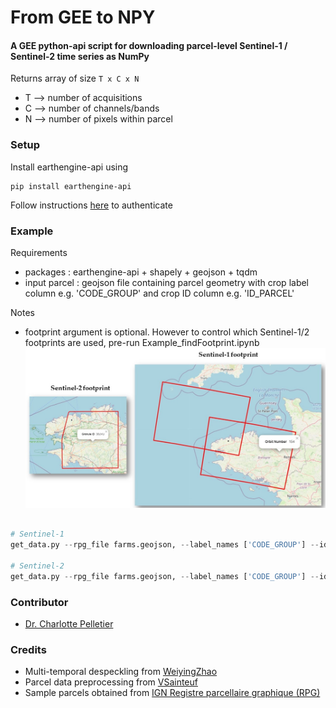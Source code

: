 # From GEE to NPY
#### A GEE python-api script for downloading parcel-level Sentinel-1 / Sentinel-2 time series as NumPy
Returns array of size ```T x C x N ```
* T --> number of acquisitions
* C --> number of channels/bands
* N --> number of pixels within parcel


### Setup

Install earthengine-api using
```
pip install earthengine-api
```

Follow instructions [here](https://developers.google.com/earth-engine/guides/python_install) to authenticate


### Example

Requirements
* packages : earthengine-api + shapely + geojson + tqdm  
* input parcel : geojson file containing parcel geometry with crop label column e.g. 'CODE_GROUP' and crop ID column e.g. 'ID_PARCEL'


Notes
* footprint argument is optional. However to control which Sentinel-1/2 footprints are used, pre-run Example_findFootprint.ipynb
![sample S1/S2 footprints](img/sample_footprint.jpg)

```python

# Sentinel-1 
get_data.py --rpg_file farms.geojson, --label_names ['CODE_GROUP'] --id_field ID_PARCEL --output_dir C:/downloads --col_id COPERNICUS/S1_GRD --start_date 2021-01-01 end_date 2021-01-31 --speckle_filter mean --footprint_id [154]

# Sentinel-2
get_data.py --rpg_file farms.geojson, --label_names ['CODE_GROUP'] --id_field ID_PARCEL --output_dir C:/downloads --col_id COPERNICUS/S2_SR  --footprint_id ["30UVU"] --start_date 2021-01-01 end_date 2021-01-31 
```



### Contributor
* [Dr. Charlotte Pelletier](https://sites.google.com/site/charpelletier)

### Credits
* Multi-temporal despeckling from [WeiyingZhao](https://github.com/WeiyingZhao/Multitemporal-Sentinel-1-images-denoising-and-downloading-via-GEE)
* Parcel data preprocessing from [VSainteuf](https://github.com/VSainteuf/pytorch-psetae/tree/master/preprocessing)
* Sample parcels obtained from [IGN Registre parcellaire graphique (RPG)](https://www.data.gouv.fr/fr/datasets/registre-parcellaire-graphique-rpg-contours-des-parcelles-et-ilots-culturaux-et-leur-groupe-de-cultures-majoritaire/) 

